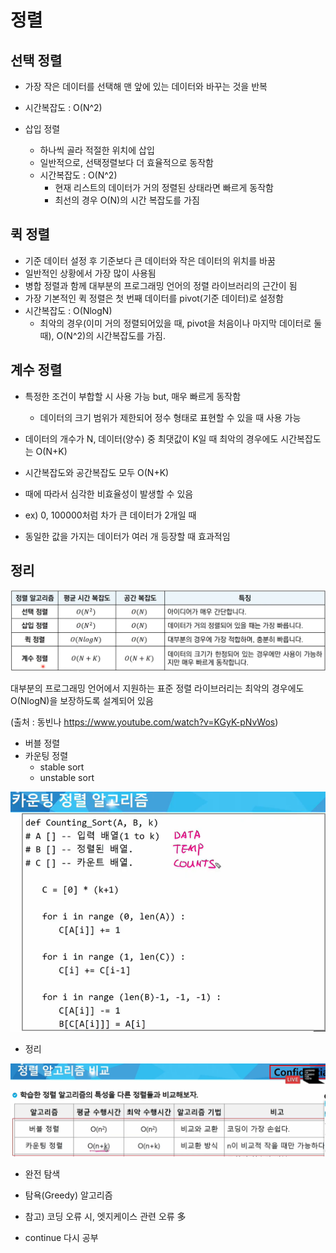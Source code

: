# 정렬



## 선택 정렬 

* 가장 작은 데이터를 선택해 맨 앞에 있는 데이터와 바꾸는 것을 반복
* 시간복잡도 : O(N^2)

* 삽입 정렬

  * 하나씩 골라 적절한 위치에 삽입
  * 일반적으로, 선택정렬보다 더 효율적으로 동작함
  * 시간복잡도 : O(N^2)
    * 현재 리스트의 데이터가 거의 정렬된 상태라면 빠르게 동작함
    * 최선의 경우 O(N)의 시간 복잡도를 가짐


  

## 퀵 정렬

* 기준 데이터 설정 후 기준보다 큰 데이터와 작은 데이터의 위치를 바꿈
* 일반적인 상황에서 가장 많이 사용됨
* 병합 정렬과 함께 대부분의 프로그래밍 언어의 정렬 라이브러리의 근간이 됨
* 가장 기본적인 퀵 정렬은 첫 번째 데이터를 pivot(기준 데이터)로 설정함
* 시간복잡도 : O(NlogN)
  * 최악의 경우(이미 거의 정렬되어있을 때, pivot을 처음이나 마지막 데이터로 둘 때), O(N^2)의 시간복잡도를 가짐.




## 계수 정렬

* 특정한 조건이 부합할 시 사용 가능 but, 매우 빠르게 동작함
  * 데이터의 크기 범위가 제한되어 정수 형태로 표현할 수 있을 때 사용 가능 

* 데이터의 개수가 N, 데이터(양수) 중 최댓값이 K일 때 최악의 경우에도 시간복잡도는 O(N+K)
* 시간복잡도와 공간복잡도 모두 O(N+K)
*  때에 따라서 심각한 비효율성이 발생할 수 있음
  * ex) 0, 100000처럼 차가 큰 데이터가 2개일 때

* 동일한 값을 가지는 데이터가 여러 개 등장할 때 효과적임



## 정리

![image-20220326211108313](정렬.assets/image-20220326211108313.png) 

대부분의 프로그래밍 언어에서 지원하는 표준 정렬 라이브러리는 최악의 경우에도 O(NlogN)을 보장하도록 설계되어 있음

(출처 : 동빈나 https://www.youtube.com/watch?v=KGyK-pNvWos)





* 버블 정렬
* 카운팅 정렬
  * stable sort
  * unstable sort




![image-20220209112145436](정렬.assets/image-20220209112145436.png)



* 정리

![image-20220209113143773](정렬.assets/image-20220209113143773.png)



* 완전 탐색
* 탐욕(Greedy) 알고리즘





* 참고) 코딩 오류 시, 엣지케이스 관련 오류 多
* continue 다시 공부